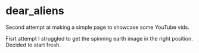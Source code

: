 # dear_aliens

Second attempt at making a simple page to showcase some YouTube vids.

Fisrt attempt I struggled to get the spinning earth image in the right position. Decided to start fresh.
